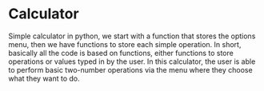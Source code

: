 # Calculator

Simple calculator in python, we start with a function that stores the options menu, then we have functions to store each simple operation.
In short, basically all the code is based on functions, either functions to store operations or values typed in by the user.
In this calculator, the user is able to perform basic two-number operations via the menu where they choose what they want to do.
